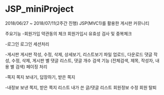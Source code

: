 # JSP_miniProject
2018/06/27 ~ 2018/07/11(2주간 진행) JSP(MVC1)를 활용한 게시판 커뮤니티

주요기능
-회원가입
약관동의 체크
회원가입시 유효성 검사 및 중복체크

-로그인
로그인 세션처리

-게시판
게시판 작성, 수정, 삭제, 상세보기, 리스트보기
파일 업로드, 다운로드
댓글 작성, 수정, 삭제, 게시판 별 댓글 리스트, 댓글 개수
검색 기능 (전체검색, 제목, 작성자, 내용 별 검색)
페이징 처리

-쪽지
쪽지 보내기, 답장하기, 받은 쪽지

-내정보
보낸 쪽지, 받은 쪽지 리스트
내가 쓴 글/댓글 리스트
회원정보 수정
회원 탈퇴
